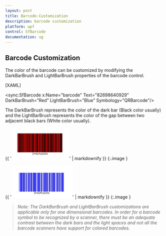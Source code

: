 ```yaml
---
layout: post
title: Barcode-Customization
description: barcode customization
platform: wpf
control: SfBarcode
documentation: ug
---
```


## Barcode Customization

The color of the barcode can be customized by modifying the DarkBarBrush and LightBarBrush properties of the barcode control. 

[XAML]

<sync:SfBarcode x:Name="barcode" Text="82698640929" DarkBarBrush=”Red” LightBarBrush="Blue” Symbology="QRBarcode"/>





The DarkBarBrush represents the color of the dark bar (Black color usually) and the LightBarBrush represents the color of the gap between two adjacent black bars (White color usually).

{{ '![](Barcode-Customization_images/Barcode-Customization_img1.png)' | markdownify }}
{:.image }




{{ '![](Barcode-Customization_images/Barcode-Customization_img2.png)' | markdownify }}
{:.image }


> _Note: The DarkBarBrush and LightBarBrush customizations are applicable only for one dimensional barcodes. In order for a barcode symbol to be recognized by a scanner, there must be an adequate contrast between the dark bars and the light spaces and not all the barcode scanners have support for colored barcodes._



